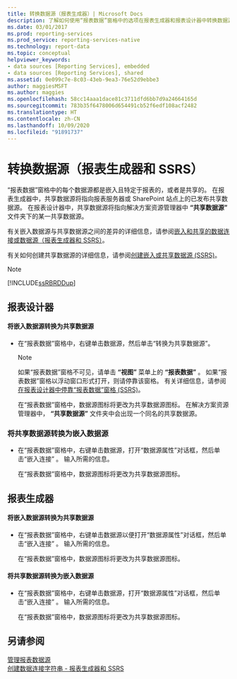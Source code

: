 ```yaml
---
title: 转换数据源（报表生成器）| Microsoft Docs
description: 了解如何使用“报表数据”窗格中的选项在报表生成器和报表设计器中转换数据源。
ms.date: 03/01/2017
ms.prod: reporting-services
ms.prod_service: reporting-services-native
ms.technology: report-data
ms.topic: conceptual
helpviewer_keywords:
- data sources [Reporting Services], embedded
- data sources [Reporting Services], shared
ms.assetid: 0e099c7e-8c03-43eb-9ea3-76e52d9ebbe3
author: maggiesMSFT
ms.author: maggies
ms.openlocfilehash: 58cc14aaa1dace81c3711dfd6bb7d9a24664165d
ms.sourcegitcommit: 783b35f6478006d654491cb52f6edf108acf2482
ms.translationtype: HT
ms.contentlocale: zh-CN
ms.lasthandoff: 10/09/2020
ms.locfileid: "91891737"
---
```

# <a name="convert-data-sources-report-builder-and-ssrs"></a>转换数据源（报表生成器和 SSRS）
  “报表数据”窗格中的每个数据源都是嵌入且特定于报表的，或者是共享的。 在报表生成器中，共享数据源将指向报表服务器或 SharePoint 站点上的已发布共享数据源。 在报表设计器中，共享数据源将指向解决方案资源管理器中 **“共享数据源”** 文件夹下的某一共享数据源。  
  
 有关嵌入数据源与共享数据源之间的差异的详细信息，请参阅[嵌入和共享的数据连接或数据源（报表生成器和 SSRS）](./data-connections-data-sources-and-connection-strings-report-builder-and-ssrs.md)。  
  
 有关如何创建共享数据源的详细信息，请参阅[创建嵌入或共享数据源 (SSRS)](/previous-versions/sql/)。  
  
> [!NOTE]  
>  [!INCLUDE[ssRBRDDup](../../includes/ssrbrddup-md.md)]  
  
## <a name="report-designer"></a>报表设计器  
  
#### <a name="to-convert-a-data-source-from-embedded-to-shared"></a>将嵌入数据源转换为共享数据源  
  
-   在“报表数据”窗格中，右键单击数据源，然后单击“转换为共享数据源”。  
  
    > [!NOTE]  
    >  如果“报表数据”窗格不可见，请单击 **“视图”** 菜单上的 **“报表数据”** 。 如果“报表数据”窗格以浮动窗口形式打开，则请停靠该窗格。 有关详细信息，请参阅[在报表设计器中停靠“报表数据”窗格 (SSRS)](../../reporting-services/tools/dock-the-report-data-pane-in-report-designer-ssrs.md)。  
  
     在“报表数据”窗格中，数据源图标将更改为共享数据源图标。 在解决方案资源管理器中， **“共享数据源”** 文件夹中会出现一个同名的共享数据源。  
  
### <a name="to-convert-a-data-source-from-shared-to-embedded"></a>将共享数据源转换为嵌入数据源  
  
-   在“报表数据”窗格中，右键单击数据源，打开“数据源属性”对话框，然后单击“嵌入连接” 。 输入所需的信息。  
  
     在“报表数据”窗格中，数据源图标将更改为共享数据源图标。  
  
## <a name="report-builder"></a>报表生成器  
  
#### <a name="to-convert-a-data-source-from-embedded-to-shared"></a>将嵌入数据源转换为共享数据源  
  
-   在“报表数据”窗格中，右键单击数据源以便打开“数据源属性”对话框，然后单击“嵌入连接” 。 输入所需的信息。  
  
     在“报表数据”窗格中，数据源图标将更改为共享数据源图标。  
  
#### <a name="to-convert-a-data-source-from-shared-to-embedded"></a>将共享数据源转换为嵌入数据源  
  
-   在“报表数据”窗格中，右键单击数据源，打开“数据源属性”对话框，然后单击“嵌入连接” 。 输入所需的信息。  
  
     在“报表数据”窗格中，数据源图标将更改为共享数据源图标。  
  
## <a name="see-also"></a>另请参阅  
 [管理报表数据源](../../reporting-services/report-data/manage-report-data-sources.md)   
 [创建数据连接字符串 - 报表生成器和 SSRS](../../reporting-services/report-data/data-connections-data-sources-and-connection-strings-report-builder-and-ssrs.md)  
  

